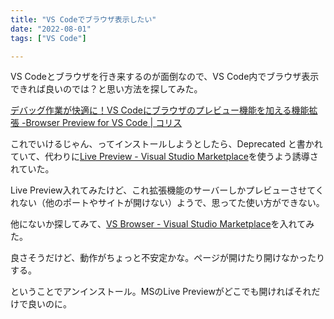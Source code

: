 ```yaml
---
title: "VS Codeでブラウザ表示したい"
date: "2022-08-01"
tags: ["VS Code"]

---
```


VS Codeとブラウザを行き来するのが面倒なので、VS Code内でブラウザ表示できれば良いのでは？と思い方法を探してみた。

[デバッグ作業が快適に！VS Codeにブラウザのプレビュー機能を加える機能拡張 -Browser Preview for VS Code | コリス](https://coliss.com/articles/build-websites/operation/work/browser-preview-for-vscode.html)

これでいけるじゃん、ってインストールしようとしたら、Deprecated と書かれていて、代わりに[Live Preview - Visual Studio Marketplace](https://marketplace.visualstudio.com/items?itemName=ms-vscode.live-server)を使うよう誘導されていた。

Live Preview入れてみたけど、これ拡張機能のサーバーしかプレビューさせてくれない（他のポートやサイトが開けない）ようで、思ってた使い方ができない。

他にないか探してみて、[VS Browser - Visual Studio Marketplace](https://marketplace.visualstudio.com/items?itemName=Phu1237.vs-browser)を入れてみた。

良さそうだけど、動作がちょっと不安定かな。ページが開けたり開けなかったりする。

ということでアンインストール。MSのLive Previewがどこでも開ければそれだけで良いのに。
